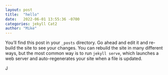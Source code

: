 ```yaml
---
layout: post
title:  "hello"
date:   2022-06-01 13:55:36 -0700
categories: jekyll Cat2
author: "Mike"
---
```

You’ll find this post in your `_posts` directory. Go ahead and edit it and re-build the site to see your changes. You can rebuild the site in many different ways, but the most common way is to run `jekyll serve`, which launches a web server and auto-regenerates your site when a file is updated.

J
